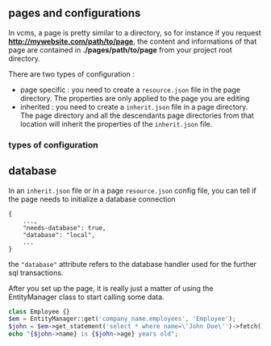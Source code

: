 ## pages and configurations

In vcms, a page is pretty similar to a directory, so for instance if you request <b>http://mywebsite.com/path/to/page</b>, the content and informations of that page are contained in <b>./pages/path/to/page</b> from your project root directory.

There are two types of configuration :

- page specific : you need to create a `resource.json` file in the page directory. The properties are only applied to the page you are editing
- inherited : you need to create a `inherit.json` file in a page directory. The page directory and all the descendants page directories from that location will inherit the properties of the `inherit.json` file.

### types of configuration



## database

In an `inherit.json` file or in a page `resource.json` config file, you can tell if the page needs to initialize a database connection

```
{
    ...,
    "needs-database": true,
    "database": "local",
    ...
}
```

the `"database"` attribute refers to the database handler used for the further sql transactions.

After you set up the page, it is really just a matter of using the EntityManager class to start calling some data.

```php
class Employee {}
$em = EntityManager::get('company_name.employees', 'Employee');
$john = $em->get_statement('select * where name=\'John Doe\'')->fetch();
echo "{$john->name} is {$john->age} years old";
```